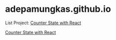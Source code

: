 # adepamungkas.github.io

List Project:
[Counter State with React ](https://adepamungkas.github.io/kriya/)

[Counter State with React ](https://adepamungkas.github.io/github-profile/)

